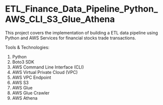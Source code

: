 # ETL_Finance_Data_Pipeline_Python_AWS_CLI_S3_Glue_Athena

This project covers the implementation of building a ETL data pipeline using Python and AWS Services for financial stocks trade transactions.  

Tools & Technologies: 
1. Python
2. Boto3 SDK
3. AWS Command Line Interface (CLI)
4. AWS Virtual Private Cloud (VPC)
5. AWS VPC Endpoint
6. AWS S3
7. AWS Glue
8. AWS Glue Crawler
9. AWS Athena
